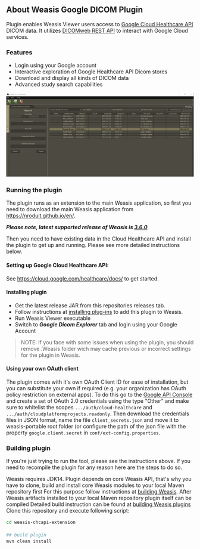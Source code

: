 ## About Weasis Google DICOM Plugin

Plugin enables Weasis Viewer users access to [Google Cloud Healthcare API](https://cloud.google.com/healthcare) DICOM data.
It utilizes [DICOMweb REST API](https://cloud.google.com/healthcare/docs/how-tos/dicomweb) to interact with Google Cloud services.

### Features

* Login using your Google account
* Interactive exploration of Google Healthcare API Dicom stores
* Download and display all kinds of DICOM data
* Advanced study search capabilities

![Google Dicom Explorer](google_dicom_explorer.png)

### Running the plugin

The plugin runs as an extension to the main Weasis application, so first you
need to download the main Weasis application from https://nroduit.github.io/en/.

***Please note, latest supported release of Weasis is [3.6.0](https://github.com/nroduit/Weasis/releases/tag/v3.6.0)***

Then you need to have existing data in the Cloud Healthcare API and install the
plugin to get up and running. Please see more detailed instructions below.

#### Setting up Google Cloud Healthcare API:

See https://cloud.google.com/healthcare/docs/ to get started.

#### Installing plugin

* Get the latest release JAR from this repositories releases tab.
* Follow instructions at [installing
  plug-ins](https://nroduit.github.io/en/basics/customize/build-plugins/#install-plug-ins)
  to add this plugin to Weasis.
* Run Weasis Viewer executable
* Switch to **_Google Dicom Explorer_** tab and login using your Google Account
> NOTE: If you face with some issues when using the plugin, you should remove .Weasis folder wich may cache previous or 
> incorrect settings for the plugin in Weasis.

#### Using your own OAuth client

The plugin comes with it's own OAuth Client ID for ease of installation, but you can substitute your own if required (e.g. your organization has OAuth policy restriction on external apps). To do this go to the [Google API Console](https://console.developers.google.com/) and create a set of OAuth 2.0 credentials using the type "Other" and make sure to whitelist the scopes `.../auth/cloud-healthcare` and `.../auth/cloudplatformprojects.readonly`. Then download the credentials files in JSON format, name the file `client_secrets.json` and move it to weasis-portable root folder (or configure the path of the json file with the property `google.client.secret` in `conf/ext-config.properties`.

### Building plugin

If you're just trying to run the tool, please see the instructions above. If you
need to recompile the plugin for any reason here are the steps to do so.

Weasis requires JDK14.
Plugin depends on core Weasis API, that's why you have to clone, build and install core Weasis modules to
your local Maven repository first
For this purpose follow instructions at [building Weasis](https://nroduit.github.io/en/getting-started/building-weasis/).
After Weasis artifacts installed to your local Maven repository plugin itself can be compiled
Detailed build instruction can be found at
[building Weasis plugins](https://nroduit.github.io/en/basics/customize/build-plugins/)
Clone this repository and execute following script:
```bash
cd weasis-chcapi-extension

## build plugin
mvn clean install
```


